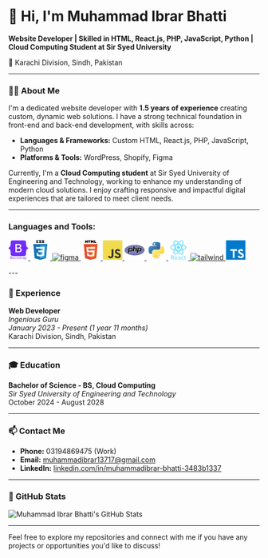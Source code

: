 # 👋 Hi, I'm Muhammad Ibrar Bhatti

**Website Developer | Skilled in HTML, React.js, PHP, JavaScript, Python | Cloud Computing Student at Sir Syed University**

📍 Karachi Division, Sindh, Pakistan

---

### 👨‍💻 About Me
I'm a dedicated website developer with **1.5 years of experience** creating custom, dynamic web solutions. I have a strong technical foundation in front-end and back-end development, with skills across:

- **Languages & Frameworks:** Custom HTML, React.js, PHP, JavaScript, Python
- **Platforms & Tools:** WordPress, Shopify, Figma

Currently, I'm a **Cloud Computing student** at Sir Syed University of Engineering and Technology, working to enhance my understanding of modern cloud solutions. I enjoy crafting responsive and impactful digital experiences that are tailored to meet client needs.

---

<h3 align="left">Languages and Tools:</h3>
<p align="left"> <a href="https://getbootstrap.com" target="_blank" rel="noreferrer"> <img src="https://raw.githubusercontent.com/devicons/devicon/master/icons/bootstrap/bootstrap-plain-wordmark.svg" alt="bootstrap" width="40" height="40"/> </a> <a href="https://www.w3schools.com/css/" target="_blank" rel="noreferrer"> <img src="https://raw.githubusercontent.com/devicons/devicon/master/icons/css3/css3-original-wordmark.svg" alt="css3" width="40" height="40"/> </a> <a href="https://www.figma.com/" target="_blank" rel="noreferrer"> <img src="https://www.vectorlogo.zone/logos/figma/figma-icon.svg" alt="figma" width="40" height="40"/> </a> <a href="https://www.w3.org/html/" target="_blank" rel="noreferrer"> <img src="https://raw.githubusercontent.com/devicons/devicon/master/icons/html5/html5-original-wordmark.svg" alt="html5" width="40" height="40"/> </a> <a href="https://developer.mozilla.org/en-US/docs/Web/JavaScript" target="_blank" rel="noreferrer"> <img src="https://raw.githubusercontent.com/devicons/devicon/master/icons/javascript/javascript-original.svg" alt="javascript" width="40" height="40"/> </a> <a href="https://www.php.net" target="_blank" rel="noreferrer"> <img src="https://raw.githubusercontent.com/devicons/devicon/master/icons/php/php-original.svg" alt="php" width="40" height="40"/> </a> <a href="https://www.python.org" target="_blank" rel="noreferrer"> <img src="https://raw.githubusercontent.com/devicons/devicon/master/icons/python/python-original.svg" alt="python" width="40" height="40"/> </a> <a href="https://reactjs.org/" target="_blank" rel="noreferrer"> <img src="https://raw.githubusercontent.com/devicons/devicon/master/icons/react/react-original-wordmark.svg" alt="react" width="40" height="40"/> </a> <a href="https://tailwindcss.com/" target="_blank" rel="noreferrer"> <img src="https://www.vectorlogo.zone/logos/tailwindcss/tailwindcss-icon.svg" alt="tailwind" width="40" height="40"/> </a> <a href="https://www.typescriptlang.org/" target="_blank" rel="noreferrer"> <img src="https://raw.githubusercontent.com/devicons/devicon/master/icons/typescript/typescript-original.svg" alt="typescript" width="40" height="40"/> </a> </p>
---

### 💼 Experience

**Web Developer**  
*Ingenious Guru*  
*January 2023 - Present (1 year 11 months)*  
Karachi Division, Sindh, Pakistan

---

### 🎓 Education

**Bachelor of Science - BS, Cloud Computing**  
*Sir Syed University of Engineering and Technology*  
October 2024 - August 2028

---

### 📫 Contact Me
- **Phone:** 03194869475 (Work)
- **Email:** muhammadibrar13717@gmail.com
- **LinkedIn:** [linkedin.com/in/muhammadibrar-bhatti-3483b1337](https://www.linkedin.com/in/muhammadibrar-bhatti-3483b1337)

---

### 🔗 GitHub Stats
![Muhammad Ibrar Bhatti's GitHub Stats](https://github-readme-stats.vercel.app/api?username=yourusername&show_icons=true&theme=dracula)


---

Feel free to explore my repositories and connect with me if you have any projects or opportunities you'd like to discuss!

